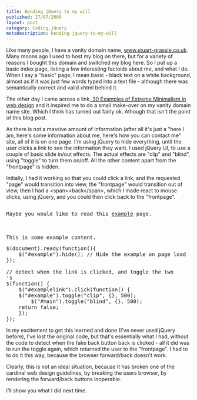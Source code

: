 ```yaml
---
title: Bending jQuery to my will
published: 27/07/2009
layout: post
category: Coding,jQuery
metadescription: bending-jquery-to-my-will
---
```

Like many people, I have a vanity domain name, www.stuart-grassie.co.uk. Many moons ago I used to host my blog on there, but for a variety of reasons I bought this domain and switched my blog here. So I put up a basic index page, listing a few interesting factoids about me, and what I do. When I say a "basic" page, I mean basic - black text on a white background, almost as if it was just few words typed into a text file - although there was semantically correct and valid xhtml behind it.

The other day I came across a link,<a title="30 Examples of Extreme Minimalism in web design" href="http://singlefunction.com/30-examples-of-extreme-minimalism-in-web-design/" target="_blank"> 30 Examples of Extreme Minimalism in web design</a> and it inspired me to do a small make-over on my vanity domain name site. Which I think has turned out fairly ok. Athough that isn't the point of this blog post.

As there is not a massive amount of information (after all it's just a "here I am, here's some information about me, here's how you can contact me" site, all of it is on one page. I'm using jQuery to hide everything, until the user clicks a link to see the information they want. I used jQuery UI, to use a couple of basic slide in/out effects. The actual effects are "clip" and "blind", using "toggle" to turn them on/off. All the other content apart from the "frontpage" is hidden.

Initially, I had it working so that you could click a link, and the requested "page" would transition into view, the "frontpage" would transition out of view, then I had a &lt;span&gt;&lt;back&lt;/span&gt;, which I made react to mouse clicks, using jQuery, and you could then click back to the "frontpage".
<pre lang="html">
<div id="main">
Maybe you would like to read this <a id="examplelink" href="#example">example</a> page.</div>
<div id="example">

This is some example content.</div></pre>
<pre lang="javascript">$(document).ready(function(){
    $("#example").hide(); // Hide the example on page load
});

// detect when the link is clicked, and toggle the two<div>'s
$(function() {
    $("#examplelink").click(function() {
	$("#example").toggle("clip", {}, 500);
        $("#main").toggle("blind", {}, 500);
	return false;
    });
});</pre>
In my excitement to get this learned and done (I've never used jQuery before), I've lost the original code, but that's essentially what I had, without the code to detect when the fake back button <span>back</span> is clicked - all it did was to run the toggle again, which returned the user to the "frontpage". I had to to do it this way, because the browser forward/back doesn't work.

Clearly, this is not an ideal situation, because it has broken one of the cardinal web design guidelines, by breaking the users browser, by rendering the forward/back buttons inoperable.

I'll show you what I did next time.
